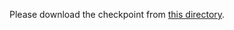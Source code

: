 Please download the checkpoint from [this directory](https://drive.google.com/file/d/1KpIkWHNI7WElGodopcjkludlF8E7vQ1q/view?usp=sharing).
